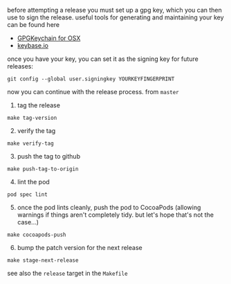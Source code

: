 before attempting a release you must set up a gpg key, which you can then use to sign the release.  useful tools for generating and maintaining your key can be found here

* [GPGKeychain for OSX](https://gpgtools.org/)
* [keybase.io](https://keybase.io/)

once you have your key, you can set it as the signing key for future releases:

```shell
git config --global user.signingkey YOURKEYFINGERPRINT
```

now you can continue with the release process.  from `master`

1. tag the release
```shell
make tag-version
```

2. verify the tag
```shell
make verify-tag
```

3. push the tag to github
```shell
make push-tag-to-origin
```

4. lint the pod
```shell
pod spec lint
```

5. once the pod lints cleanly, push the pod to CocoaPods (allowing warnings if things aren't completely tidy.  but let's hope that's not the case...)
```
make cocoapods-push
```

6. bump the patch version for the next release
```shell
make stage-next-release
```

see also the `release` target in the `Makefile`
